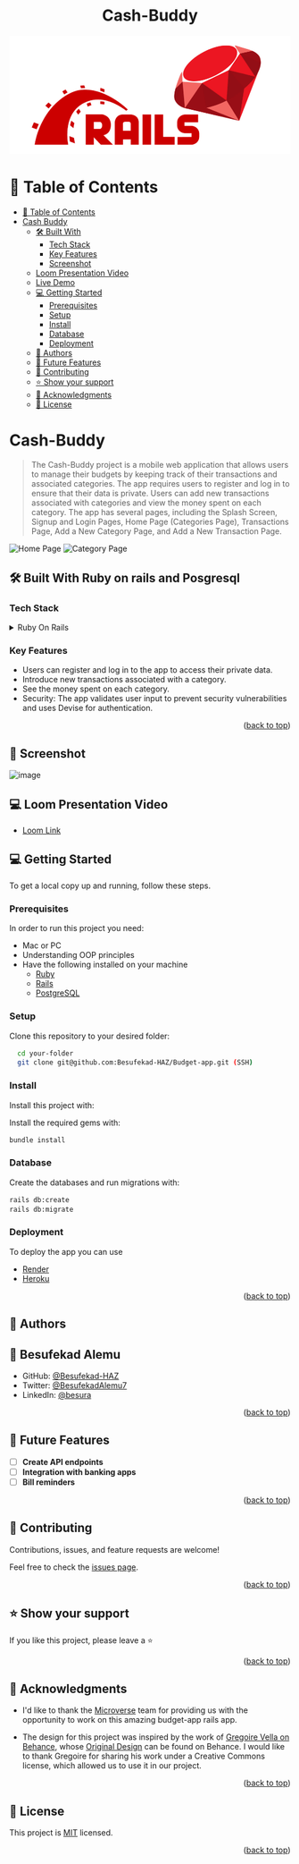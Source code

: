 <a name="readme-top"></a>
<h1 align='center'> Cash-Buddy</h1>

![Ruby on rails](image.png)

# 📗 Table of Contents

- [📗 Table of Contents](#-table-of-contents)
- [ Cash Buddy ](#-cash-buddy)
  - [🛠 Built With ](#-built-with-)
    - [Tech Stack ](#tech-stack-)
    - [Key Features ](#key-features-)
    - [Screenshot](#screenshot)
  - [Loom Presentation Video](#loom-video)
  - [Live Demo](#live-demo)
  - [💻 Getting Started ](#-getting-started-)
    - [Prerequisites](#prerequisites)
    - [Setup](#setup)
    - [Install](#install)
    - [Database](#database)
    - [Deployment](#deployment)
  - [👥 Authors ](#-authors-)
  - [🔭 Future Features ](#-future-features-)
  - [🤝 Contributing ](#-contributing-)
  - [⭐️ Show your support ](#️-show-your-support-)
  - [🙏 Acknowledgments ](#-acknowledgments-)
  - [📝 License ](#-license-)

<!-- PROJECT DESCRIPTION -->

# Cash-Buddy <a name="about-project"></a>
> The Cash-Buddy project is a mobile web application that allows users to manage their budgets by keeping track of their transactions and associated categories. The app requires users to register and log in to ensure that their data is private. Users can add new transactions associated with categories and view the money spent on each category. The app has several pages, including the Splash Screen, Signup and Login Pages, Home Page (Categories Page), Transactions Page, Add a New Category Page, and Add a New Transaction Page.

![Home Page](https://github.com/Besufekad-HAZ/Budget-app/assets/23375153/f32dd320-d42e-43d6-a832-37e328910b01)
![Category Page](https://github.com/Besufekad-HAZ/Budget-app/assets/23375153/3e10cc84-0581-4b3d-bf36-5e132090bb42)

## 🛠 Built With <a name="built-with">Ruby on rails and Posgresql</a>
### Tech Stack <a name="tech-stack"></a>

<details>
  <summary>Ruby On Rails</summary>
  <ul>
    <li><a href="">Postgresql</a></li>
  </ul>
</details>

<!-- Features -->

### Key Features <a name="key-features"></a>

- Users can register and log in to the app to access their private data.
- Introduce new transactions associated with a category.
- See the money spent on each category.
- Security: The app validates user input to prevent security vulnerabilities and uses Devise for authentication.

<p align="right">(<a href="#readme-top">back to top</a>)</p>


## 🚀 Screenshot <a name="screenshot"></a>

![image](https://user-images.githubusercontent.com/23375153/217803810-3a3d8691-267c-4303-a68a-76139ddc6d2f.png)

## 💻 Loom Presentation Video <a name="loom-video"></a>

- [Loom Link](https://www.loom.com/share/)

<!-- GETTING STARTED -->

## 💻 Getting Started <a name="getting-started"></a>

To get a local copy up and running, follow these steps.

### Prerequisites

In order to run this project you need:

- Mac or PC
- Understanding OOP principles
- Have the following installed on your machine
    - [Ruby](https://www.ruby-lang.org/en/)
    - [Rails](https://rubyonrails.org/)
    - [PostgreSQL](https://www.postgresql.org/)

### Setup

Clone this repository to your desired folder:

```sh
  cd your-folder
  git clone git@github.com:Besufekad-HAZ/Budget-app.git (SSH)
```

### Install

Install this project with:

Install the required gems with:

```sh
bundle install
```

### Database

Create the databases and run migrations with:

```sh
rails db:create
rails db:migrate
```


### Deployment

To deploy the app you can use

- [Render](https://www.render.com/)
- [Heroku](https://www.heroku.com/)

<p align="right">(<a href="#readme-top">back to top</a>)</p>

<!-- AUTHORS -->

## 👥 Authors <a name="authors"></a>


## <a> 👤 Besufekad Alemu </a>

- GitHub: [@Besufekad-HAZ](https://github.com/Besufekad-HAZ)
- Twitter: [@BesufekadAlemu7](https://twitter.com/BesufekadAlemu7)
- LinkedIn: [@besura](www.linkedin.com/in/besura)

<p align="right">(<a href="#readme-top">back to top</a>)</p>

<!-- FUTURE FEATURES -->

## 🔭 Future Features <a name="future-features"></a>

- [ ] **Create API endpoints**
- [ ] **Integration with banking apps**
- [ ] **Bill reminders**

<p align="right">(<a href="#readme-top">back to top</a>)</p>

<!-- CONTRIBUTING -->

## 🤝 Contributing <a name="contributing"></a>

Contributions, issues, and feature requests are welcome!

Feel free to check the [issues page](https://github.com/Besufekad-HAZ/Budget-app/issues).

<p align="right">(<a href="#readme-top">back to top</a>)</p>

<!-- SUPPORT -->

## ⭐️ Show your support <a name="support"></a>

If you like this project, please leave a ⭐️

<p align="right">(<a href="#readme-top">back to top</a>)</p>

<!-- ACKNOWLEDGEMENTS -->

## 🙏 Acknowledgments <a name="acknowledgements"></a>

- I'd like to thank the [Microverse](https://www.microverse.org/) team for providing us with the opportunity to work on this amazing budget-app rails app.

- The design for this project was inspired by the work of [Gregoire Vella on Behance](https://www.behance.net/gregoirevella), whose [Original Design](https://www.behance.net/gallery/19759151/Snapscan-iOs-design-and-branding?tracking_source=) can be found on Behance. I would like to thank Gregoire for sharing his work under a Creative Commons license, which allowed us to use it in our project.



<p align="right">(<a href="#readme-top">back to top</a>)</p>

<!-- FAQ (optional) -->

## 📝 License <a name="license"></a>

This project is [MIT](https://github.com/Besufekad-HAZ/Budget-app/blob/dev/LICENSE) licensed.

<p align="right">(<a href="#readme-top">back to top</a>)</p>
